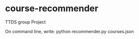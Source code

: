 # course-recommender
TTDS group Project

On command line, write:
python recommender.py courses.json


